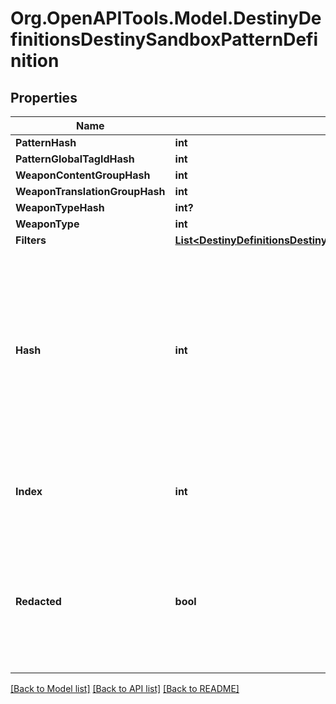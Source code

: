 # Org.OpenAPITools.Model.DestinyDefinitionsDestinySandboxPatternDefinition

## Properties

Name | Type | Description | Notes
------------ | ------------- | ------------- | -------------
**PatternHash** | **int** |  | [optional] 
**PatternGlobalTagIdHash** | **int** |  | [optional] 
**WeaponContentGroupHash** | **int** |  | [optional] 
**WeaponTranslationGroupHash** | **int** |  | [optional] 
**WeaponTypeHash** | **int?** |  | [optional] 
**WeaponType** | **int** |  | [optional] 
**Filters** | [**List&lt;DestinyDefinitionsDestinyArrangementRegionFilterDefinition&gt;**](DestinyDefinitionsDestinyArrangementRegionFilterDefinition.md) |  | [optional] 
**Hash** | **int** | The unique identifier for this entity. Guaranteed to be unique for the type of entity, but not globally.  When entities refer to each other in Destiny content, it is this hash that they are referring to. | [optional] 
**Index** | **int** | The index of the entity as it was found in the investment tables. | [optional] 
**Redacted** | **bool** | If this is true, then there is an entity with this identifier/type combination, but BNet is not yet allowed to show it. Sorry! | [optional] 

[[Back to Model list]](../README.md#documentation-for-models) [[Back to API list]](../README.md#documentation-for-api-endpoints) [[Back to README]](../README.md)

